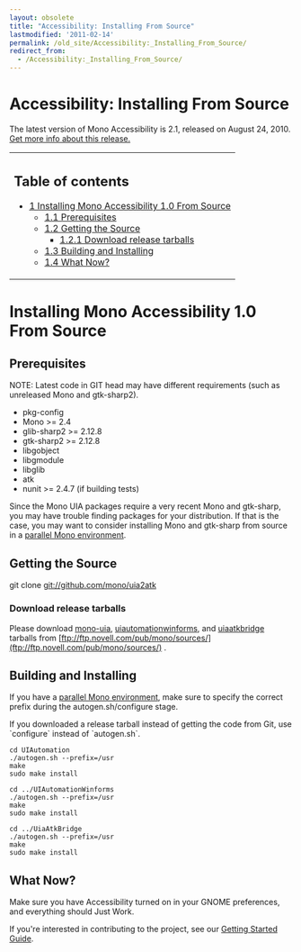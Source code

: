```yaml
---
layout: obsolete
title: "Accessibility: Installing From Source"
lastmodified: '2011-02-14'
permalink: /old_site/Accessibility:_Installing_From_Source/
redirect_from:
  - /Accessibility:_Installing_From_Source/
---
```


Accessibility: Installing From Source
=====================================

The latest version of Mono Accessibility is 2.1, released on August 24, 2010. [Get more info about this release.]({{site.github.url}}/old_site/Accessibility:_Release_Notes_2.1 "Accessibility: Release Notes 2.1")

<table>
<col width="100%" />
<tbody>
<tr class="odd">
<td align="left"><h2>Table of contents</h2>
<ul>
<li><a href="#installing-mono-accessibility-10-from-source">1 Installing Mono Accessibility 1.0 From Source</a>
<ul>
<li><a href="#prerequisites">1.1 Prerequisites</a></li>
<li><a href="#getting-the-source">1.2 Getting the Source</a>
<ul>
<li><a href="#download-release-tarballs">1.2.1 Download release tarballs</a></li>
</ul></li>
<li><a href="#building-and-installing">1.3 Building and Installing</a></li>
<li><a href="#what-now">1.4 What Now?</a></li>
</ul></li>
</ul></td>
</tr>
</tbody>
</table>

Installing Mono Accessibility 1.0 From Source
=============================================

Prerequisites
-------------

NOTE: Latest code in GIT head may have different requirements (such as unreleased Mono and gtk-sharp2).

-   pkg-config
-   Mono \>= 2.4
-   glib-sharp2 \>= 2.12.8
-   gtk-sharp2 \>= 2.12.8
-   libgobject
-   libgmodule
-   libglib
-   atk
-   nunit \>= 2.4.7 (if building tests)

Since the Mono UIA packages require a very recent Mono and gtk-sharp, you may have trouble finding packages for your distribution. If that is the case, you may want to consider installing Mono and gtk-sharp from source in a [parallel Mono environment]({{site.github.url}}/old_site/Parallel_Mono_Environments "Parallel Mono Environments").

Getting the Source
------------------

git clone [git://github.com/mono/uia2atk](git://github.com/mono/uia2atk)

### Download release tarballs

Please download [mono-uia](ftp://ftp.novell.com/pub/mono/sources/mono-uia), [uiautomationwinforms](ftp://ftp.novell.com/pub/mono/sources/uiautomationwinforms), and [uiaatkbridge](ftp://ftp.novell.com/pub/mono/sources/uiaatkbridge) tarballs from [ftp://ftp.novell.com/pub/mono/sources/](ftp://ftp.novell.com/pub/mono/sources/) .

Building and Installing
-----------------------

If you have a [parallel Mono environment]({{site.github.url}}/old_site/Parallel_Mono_Environments "Parallel Mono Environments"), make sure to specify the correct prefix during the autogen.sh/configure stage.

If you downloaded a release tarball instead of getting the code from Git, use \`configure\` instead of \`autogen.sh\`.

    cd UIAutomation
    ./autogen.sh --prefix=/usr
    make
    sudo make install

    cd ../UIAutomationWinforms
    ./autogen.sh --prefix=/usr
    make
    sudo make install

    cd ../UiaAtkBridge
    ./autogen.sh --prefix=/usr
    make
    sudo make install

What Now?
---------

Make sure you have Accessibility turned on in your GNOME preferences, and everything should Just Work.

If you're interested in contributing to the project, see our [Getting Started Guide]({{site.github.url}}/old_site/Accessibility:_Getting_Started_With_Development "Accessibility: Getting Started With Development").

